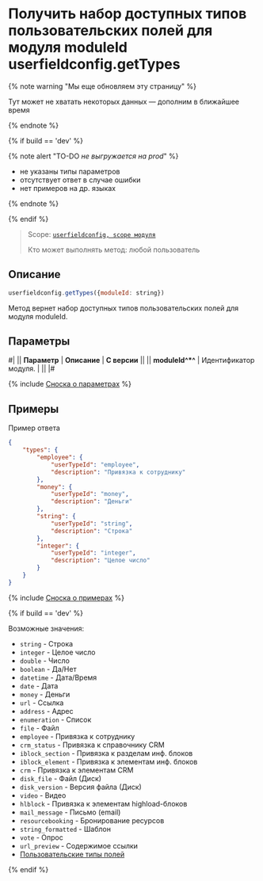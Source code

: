 # Получить набор доступных типов пользовательских полей для модуля moduleId userfieldconfig.getTypes

{% note warning "Мы еще обновляем эту страницу" %}

Тут может не хватать некоторых данных — дополним в ближайшее время

{% endnote %}

{% if build == 'dev' %}

{% note alert "TO-DO _не выгружается на prod_" %}

- не указаны типы параметров
- отсутствует ответ в случае ошибки
- нет примеров на др. языках
  
{% endnote %}

{% endif %}

> Scope: [`userfieldconfig, scope модуля`](../../../../scopes/permissions.md)
>
> Кто может выполнять метод: любой пользователь

## Описание

```js
userfieldconfig.getTypes({moduleId: string})
```

Метод вернет набор доступных типов пользовательских полей для модуля moduleId.

## Параметры

#|
|| **Параметр** | **Описание** | **С версии** ||
|| **moduleId^*^** | Идентификатор модуля.  | ||
|#

{% include [Сноска о параметрах](../../../../../_includes/required.md) %}

## Примеры

Пример ответа

```json
{
    "types": {
        "employee": {
            "userTypeId": "employee",
            "description": "Привязка к сотруднику"
        },
        "money": {
            "userTypeId": "money",
            "description": "Деньги"
        },
        "string": {
            "userTypeId": "string",
            "description": "Строка"
        },
        "integer": {
            "userTypeId": "integer",
            "description": "Целое число"
        }
    }
}
```

{% include [Сноска о примерах](../../../../../_includes/examples.md) %}


{% if build == 'dev' %}

Возможные значения:
- `string` - Строка
- `integer` - Целое число
- `double` - Число
- `boolean` - Да/Нет
- `datetime` - Дата/Время
- `date` - Дата
- `money` - Деньги
- `url` - Ссылка
- `address` - Адрес
- `enumeration` - Список
- `file` - Файл
- `employee` - Привязка к сотруднику
- `crm_status` - Привязка к справочнику CRM
- `iblock_section` - Привязка к разделам инф. блоков
- `iblock_element` - Привязка к элементам инф. блоков
- `crm` - Привязка к элементам CRM
- `disk_file` - Файл (Диск)
- `disk_version` - Версия файла (Диск)
- `video` - Видео
- `hlblock` - Привязка к элементам highload-блоков
- `mail_message` - Письмо (email)
- `resourcebooking` - Бронирование ресурсов
- `string_formatted` - Шаблон
- `vote` - Опрос
- `url_preview` - Содержимое ссылки
- [Пользовательские типы полей](../../../universal/user-defined-field-types/index.md)

{% endif %}
